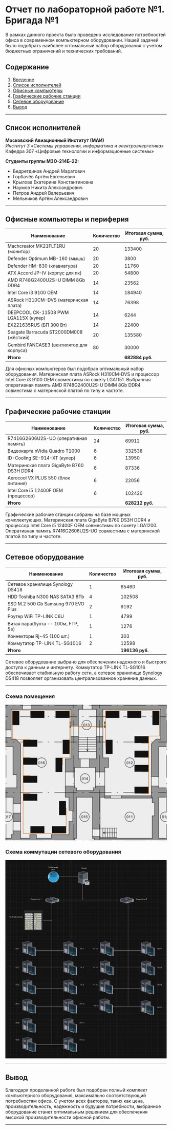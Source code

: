 # Отчет по лабораторной работе №1. Бригада №1

В рамках данного проекта было проведено исследование потребностей офиса в современном компьютерном оборудовании. Нашей задачей было подобрать наиболее оптимальный набор оборудования с учетом бюджетных ограничений и технических требований.

## Содержание

1. [Введение](#Отчет-по-закупке-оборудования-для-офиса)
2. [Список исполнителей](#Список-исполнителей)
3. [Офисные компьютеры](#Офисные-компьютеры)
4. [Графические рабочие станции](#Графические-рабочие-станции)
5. [Сетевое оборудование](#Сетевое-оборудование)
6. [Вывод](#Вывод)

---

## Список исполнителей

**Московский Авиационный Институт (МАИ)**  
*Институт 3 «Системы управления, информатика и электроэнергетика»*  
Кафедра 307 «Цифровые технологии и информационные системы»

**Студенты группы М3О-214Б-22:**

- Бедретдинов Андрей Маратович
- Горбачёв Артём Евгеньевич
- Крылова Екатерина Константиновна
- Наумов Никита Александрович
- Петров Андрей Валерьевич
- Мельников Артём Александрович

---

## Офисные компьютеры и периферия

| Наименование | Количество | Итоговая сумма, руб. |
|--------------|------------|---------------------|
| Machcreator MK21FLT1RU (монитор) | 20 | 133400 |
| Defender Optimum MB-160 (мышь) | 20 | 3800 |
| Defender HM-830 (клавиатура) | 20 | 11760 |
| ATX Accord JP-IV (корпус для пк) | 20 | 54800 |
| AMD R748G2400U2S-U DIMM 8Gb DDR4 | 14 | 23562 |
| Intel Core i3 9100 OEM | 14 | 184940 |
| ASRock H310CM-DVS (материнская плата) | 14 | 76398 |
| DEEPCOOL CK-11508 PWM LGA115X (кулер) | 14 | 6244 |
| EX221635RUS (БП 300 Вт) | 14 | 22400 |
| Seagate Barracuda ST2000DM008 (жёсткий) | 20 | 135580 |
| Gembird FANCASE3 (вентилятор для корпуса) | 80 | 30000 |
| **Итого** | | **682884 руб.** |


Для офисных компьютеров был подобран оптимальный набор оборудования. Материнская плата ASRock H310CM-DVS и процессор Intel Core i3 9100 OEM совместимы по сокету LGA1151. Выбранная оперативная память AMD R748G2400U2S-U DIMM 8Gb DDR4 совместима с материнской платой по типу и частоте.

---

## Графические рабочие станции

| Наименование | Количество | Итоговая сумма, руб. |
|--------------|------------|---------------------|
| R7416G2606U2S-UO (оперативная память) | 24 | 69912 |
| Видеокарта nVidia Quadro T1000 | 6 | 332538 |
| ID-Cooling SE-914-XT (кулер) | 6 | 13950 |
| Материнская плата GigaByte B760 DS3H DDR4 | 6 | 87336 |
| Aerocool VX PLUS 550 (блок питания) | 6 | 22056 |
| Intel Core i5 12400F OEM (процессор) | 6 | 102420 |
| **Итого** | | **628212 руб.** |

Графические рабочие станции собраны на базе мощных комплектующих. Материнская плата GigaByte B760 DS3H DDR4 и процессор Intel Core i5 12400F OEM совместимы по сокету LGA1200. Оперативная память R7416G2606U2S-UO совместима с материнской платой по типу и частоте.

---

## Сетевое оборудование

| Наименование | Количество | Итоговая сумма, руб. |
|--------------|------------|---------------------|
| Сетевое хранилище Synology DS418 | 1 | 65460 |
| HDD Toshiba N300 NAS SATA3 8Tb | 4 | 102508 |
| SSD M.2 500 Gb Samsung 970 EVO Plus | 2 | 9192 |
| Роутер WiFi TP-LINK C6U | 1 | 4799 |
| Витая пара(бухта -- 100м, FTP, 5e) | 1 | 1276 |
| Коннекторы Rj-45 (100 шт.) | 1 | 303 |
| Коммутатор TP-LINK TL-SG1016 | 2 | 12598 |
| **Итого** | | **196136 руб.** |

Сетевое оборудование выбрано для обеспечения надежного и быстрого доступа к данным и интернету. Коммутатор TP-LINK TL-SG1016 обеспечивает стабильную работу сети, а сетевое хранилище Synology DS418 позволяет организовать централизованное хранение данных.

---

### Схема помещения
![Схема помещения](openspace.jpg)

### Схема коммутации сетевого оборудования
![Схема коммутации](network.jpg)

---

## Вывод

Благодаря проделанной работе был подобран полный комплект компьютерного оборудования, максимально соответствующий потребностям офиса. С учетом всех факторов, таких как цена, производительность, надежность и будущие потребности, выбранное оборудование станет оптимальным решением для обеспечения высокой производительности офисной работы.

---




